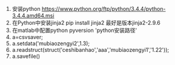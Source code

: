 1. 安装python https://www.python.org/ftp/python/3.4.4/python-3.4.4.amd64.msi  
2. 在Python中安装jinja2 pip install jinja2 最好是版本jinja2-2.9.6  
2. 在matlab中配置python pyversion 'python安装路径'  
4. a=csvsaver;  
5. a.setdata('mubiaozengyi2',1.3);  
6. a.readstruct(struct('ceshibanhao','aaa','mubiaozengyi1','1.22'));  
7. a.savefile()  

